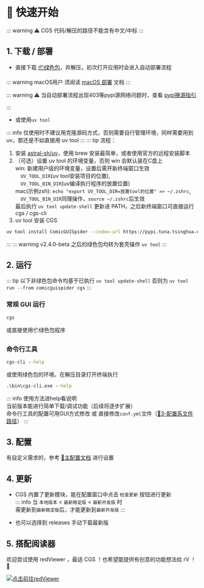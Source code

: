 # 🚀 快速开始

::: warning ⚠️ CGS 代码/解压的路径不能含有中文/中标
:::

## 1. 下载 / 部署

+ 直接下载 [📦绿色包](https://github.com/jasoneri/ComicGUISpider/releases/latest)，并解压，初次打开应用时会进入自动部署流程

::: warning macOS用户
须阅读 [macOS 部署](./mac-required-reading.md) 文档
:::

::: warning ⚠️ 当自动部署流程出现403等pypi源网络问题时，查看 [pypi换源指引](/faq/#pypi%E6%8D%A2%E6%BA%90%E6%8C%87%E5%BC%95)  

:::

+ 或使用`uv tool`  

::: info 仅使用时不建议用克隆源码方式，否则需要自行管理环境，同样需要用到 uv，那还是不如直接用 uv tool
:::
::: tip 流程：  
1. 安装 [astral-sh/uv](https://github.com/astral-sh/uv)，使用 brew 安装最简单，或者使用官方的远程安装脚本  
2. （可选）设置 uv tool 的环境变量，否则 win 会默认装在C盘上  
    win: 新建用户级的环境变量，设置后需开新终端窗口生效  
    &emsp;`UV_TOOL_DIR`(uv tool安装项目的位置),  
    &emsp;`UV_TOOL_BIN_DIR`(uv编译执行程序的放置位置)  
    mac(示例zsh): `echo "export UV_TOOL_DIR=放置tool的位置" >> ~/.zshrc`,  
    &emsp;`UV_TOOL_BIN_DIR`同理操作，`source ~/.zshrc`后生效  
    最后执行 `uv tool update-shell` 更新进 PATH，之后新终端窗口可直接运行 cgs / cgs-cli
3. uv tool 安装 CGS  
``` bash
uv tool install ComicGUISpider --index-url https://pypi.tuna.tsinghua.edu.cn/simple
```
:::
::: warning v2.4.0-beta 之后的绿色包均转为套壳操作 `uv tool`
:::

## 2. 运行

::: tip 以下非绿色包命令均基于已执行 `uv tool update-shell`
否则为 `uv tool run --from comicguispider cgs`
:::

### 常规 GUI 运行

```cmd
cgs
```

或直接使用📦绿色包程序

### 命令行工具

```cmd
cgs-cli --help
```
或使用绿色包的环境，在解压目录打开终端执行  
```cmd
.\bin\cgs-cli.exe --help
```

::: info 使用方法进help看说明  
当前版本能进行简单下载/调试功能（后续将逐步扩展）  
命令行工具的配置可用GUI方式修改 或 直接修改`conf.yml`文件（[📒3-配置系文件路径](/faq/extra.html#_3-%E9%85%8D%E7%BD%AE%E7%B3%BB%E6%96%87%E4%BB%B6%E8%B7%AF%E5%BE%84)）
:::

## 3. 配置

有自定义需求的，参考 [🔨主配置文档](../config/index.md) 进行设置

## 4. 更新

+ CGS 内置了更新模块，能在配置窗口中点击 `检查更新` 按钮进行更新  
::: info 当 `本地版本` < `最新稳定版` < `最新开发版` 时  
需更新到`最新稳定版`后，才能更新到`最新开发版`
:::

+ 也可以选择到 releases 手动下载最新版

## 5. 搭配阅读器

欢迎尝试使用 redViewer ，最适 CGS ！也希望能提供有创意的功能想法给 rV ！💑

[![点击前往redViewer](https://github-readme-stats.vercel.app/api/pin/?username=jasoneri&repo=redViewer&show_icons=true&bg_color=60,ef4057,cf4057,c44490&title_color=4df5b4&hide_border=true&icon_color=e9ede1&text_color=e9ede1)](https://github.com/jasoneri/redViewer)
